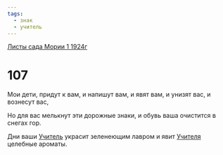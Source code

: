 ```yaml
---
tags:
  - знак
  - учитель
---
```


[Листы сада Мории 1 1924г](/agni/1924)

# 107
Мои дети, придут к вам, и напишут вам, и явят вам, и унизят вас, и вознесут вас,   

Но для вас мелькнут эти дорожные знаки, и обувь ваша очистится в снегах гор.   

Дни ваши [Учитель](/tag/#учитель) украсит зеленеющим лавром и явит [Учителя](/tag/#учитель) целебные ароматы.   

